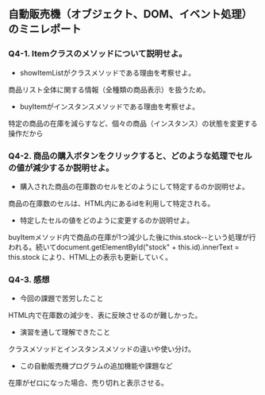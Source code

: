 ## 自動販売機（オブジェクト、DOM、イベント処理）のミニレポート
### Q4-1. Itemクラスのメソッドについて説明せよ。
* showItemListがクラスメソッドである理由を考察せよ。

商品リスト全体に関する情報（全種類の商品表示）を扱うため。

* buyItemがインスタンスメソッドである理由を考察せよ。

特定の商品の在庫を減らすなど、個々の商品（インスタンス）の状態を変更する操作だから  
### Q4-2. 商品の購入ボタンをクリックすると、どのような処理でセルの値が減少するか説明せよ。
* 購入された商品の在庫数のセルをどのようにして特定するのか説明せよ。

商品の在庫数のセルは、HTML内にあるidを利用して特定される。 

* 特定したセルの値をどのように変更するのか説明せよ。

buyItemメソッド内で商品の在庫が1つ減少した後にthis.stock--という処理が行われる。続いてdocument.getElementById("stock" + this.id).innerText = this.stock により、HTML上の表示も更新していく。
### Q4-3. 感想
* 今回の課題で苦労したこと

HTML内で在庫数の減少を、表に反映させるのが難しかった。
 
* 演習を通して理解できたこと

クラスメソッドとインスタンスメソッドの違いや使い分け。

* この自動販売機プログラムの追加機能や課題など

在庫がゼロになった場合、売り切れと表示させる。
